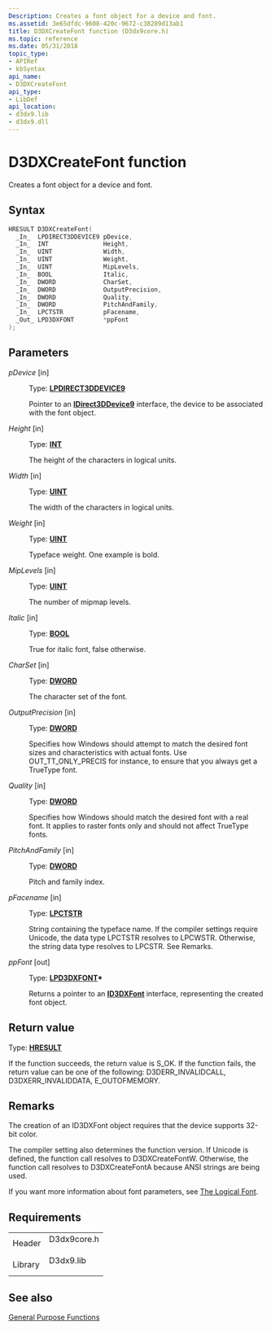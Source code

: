 ```yaml
---
Description: Creates a font object for a device and font.
ms.assetid: 3e65dfdc-9608-420c-9672-c38289d13ab1
title: D3DXCreateFont function (D3dx9core.h)
ms.topic: reference
ms.date: 05/31/2018
topic_type:
- APIRef
- kbSyntax
api_name:
- D3DXCreateFont
api_type:
- LibDef
api_location:
- d3dx9.lib
- d3dx9.dll
---
```


# D3DXCreateFont function

Creates a font object for a device and font.

## Syntax


```C++
HRESULT D3DXCreateFont(
  _In_  LPDIRECT3DDEVICE9 pDevice,
  _In_  INT               Height,
  _In_  UINT              Width,
  _In_  UINT              Weight,
  _In_  UINT              MipLevels,
  _In_  BOOL              Italic,
  _In_  DWORD             CharSet,
  _In_  DWORD             OutputPrecision,
  _In_  DWORD             Quality,
  _In_  DWORD             PitchAndFamily,
  _In_  LPCTSTR           pFacename,
  _Out_ LPD3DXFONT        *ppFont
);
```



## Parameters

<dl> <dt>

*pDevice* \[in\]
</dt> <dd>

Type: **[**LPDIRECT3DDEVICE9**](https://msdn.microsoft.com/library/Bb174336(v=VS.85).aspx)**

Pointer to an [**IDirect3DDevice9**](https://msdn.microsoft.com/library/Bb174336(v=VS.85).aspx) interface, the device to be associated with the font object.

</dd> <dt>

*Height* \[in\]
</dt> <dd>

Type: **[**INT**](https://msdn.microsoft.com/library/Aa383751(v=VS.85).aspx)**

The height of the characters in logical units.

</dd> <dt>

*Width* \[in\]
</dt> <dd>

Type: **[**UINT**](https://msdn.microsoft.com/library/Aa383751(v=VS.85).aspx)**

The width of the characters in logical units.

</dd> <dt>

*Weight* \[in\]
</dt> <dd>

Type: **[**UINT**](https://msdn.microsoft.com/library/Aa383751(v=VS.85).aspx)**

Typeface weight. One example is bold.

</dd> <dt>

*MipLevels* \[in\]
</dt> <dd>

Type: **[**UINT**](https://msdn.microsoft.com/library/Aa383751(v=VS.85).aspx)**

The number of mipmap levels.

</dd> <dt>

*Italic* \[in\]
</dt> <dd>

Type: **[**BOOL**](https://msdn.microsoft.com/library/Aa383751(v=VS.85).aspx)**

True for italic font, false otherwise.

</dd> <dt>

*CharSet* \[in\]
</dt> <dd>

Type: **[**DWORD**](https://msdn.microsoft.com/library/Aa383751(v=VS.85).aspx)**

The character set of the font.

</dd> <dt>

*OutputPrecision* \[in\]
</dt> <dd>

Type: **[**DWORD**](https://msdn.microsoft.com/library/Aa383751(v=VS.85).aspx)**

Specifies how Windows should attempt to match the desired font sizes and characteristics with actual fonts. Use OUT\_TT\_ONLY\_PRECIS for instance, to ensure that you always get a TrueType font.

</dd> <dt>

*Quality* \[in\]
</dt> <dd>

Type: **[**DWORD**](https://msdn.microsoft.com/library/Aa383751(v=VS.85).aspx)**

Specifies how Windows should match the desired font with a real font. It applies to raster fonts only and should not affect TrueType fonts.

</dd> <dt>

*PitchAndFamily* \[in\]
</dt> <dd>

Type: **[**DWORD**](https://msdn.microsoft.com/library/Aa383751(v=VS.85).aspx)**

Pitch and family index.

</dd> <dt>

*pFacename* \[in\]
</dt> <dd>

Type: **[**LPCTSTR**](https://msdn.microsoft.com/library/Aa383751(v=VS.85).aspx)**

String containing the typeface name. If the compiler settings require Unicode, the data type LPCTSTR resolves to LPCWSTR. Otherwise, the string data type resolves to LPCSTR. See Remarks.

</dd> <dt>

*ppFont* \[out\]
</dt> <dd>

Type: **[**LPD3DXFONT**](id3dxfont.md)\***

Returns a pointer to an [**ID3DXFont**](id3dxfont.md) interface, representing the created font object.

</dd> </dl>

## Return value

Type: **[**HRESULT**](https://msdn.microsoft.com/library/Bb401631(v=MSDN.10).aspx)**

If the function succeeds, the return value is S\_OK. If the function fails, the return value can be one of the following: D3DERR\_INVALIDCALL, D3DXERR\_INVALIDDATA, E\_OUTOFMEMORY.

## Remarks

The creation of an ID3DXFont object requires that the device supports 32-bit color.

The compiler setting also determines the function version. If Unicode is defined, the function call resolves to D3DXCreateFontW. Otherwise, the function call resolves to D3DXCreateFontA because ANSI strings are being used.

If you want more information about font parameters, see [The Logical Font](https://msdn.microsoft.com/library/Dd183520(v=VS.85).aspx).

## Requirements



|                    |                                                                                        |
|--------------------|----------------------------------------------------------------------------------------|
| Header<br/>  | <dl> <dt>D3dx9core.h</dt> </dl> |
| Library<br/> | <dl> <dt>D3dx9.lib</dt> </dl>   |



## See also

<dl> <dt>

[General Purpose Functions](dx9-graphics-reference-d3dx-functions-general-purpose.md)
</dt> </dl>

 

 




